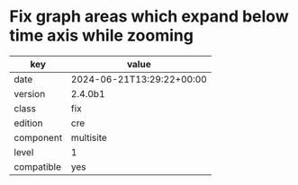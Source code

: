 [//]: # (werk v2)
# Fix graph areas which expand below time axis while zooming

key        | value
---------- | ---
date       | 2024-06-21T13:29:22+00:00
version    | 2.4.0b1
class      | fix
edition    | cre
component  | multisite
level      | 1
compatible | yes


